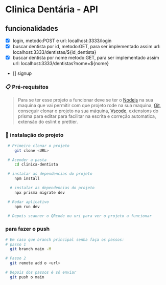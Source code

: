 # Clinica Dentária - API

## funcionalidades
- [x] login, metodo:POST e url: localhost:3333/login
- [x] buscar dentista por id, metodo:GET, para ser implementado assim url: localhost:3333/dentistas/${id_dentista}
- [x] buscar dentista por nome metodo:GET, para ser implementado assim url: localhost:3333/dentistas?nome=${nome}
- [] signup

### 📋 Pré-requisitos

> Para se ter esse projeto a funcionar deve se ter o [Nodejs](https://nodejs.org/pt-br/download) na sua maquina que vai permitir com que projeto rode na sua maquina, [Git](https://git-scm.com/downloads), conseguir clonar o projeto na sua máquina, [Vscode](https://code.visualstudio.com/download), extensions do prisma para editar para facilitar na escrita e correção automatica, extensão do eslint e prettier.

### 🔧 instalação do projeto

```bash
 # Primeiro clonar o projeto
    git clone <URL>

 # Acender a pasta
    cd clinica-dentista

 # instalar as dependencias do projeto
    npm install

  # instalar as dependencias do projeto
    npx prisma migrate dev

 # Rodar aplicativo
    npm run dev

 # Depois scanner o QRcode ou uri para ver o projeto a funcionar
```
### para fazer o push
  ```bash
 # Em caso que branch principal senha faça os passos:
 # passo 1
    git branch main -M

 # Passo 2
    git remote add o <url>

 # Depois dos passos é só enviar
    git push o main

```